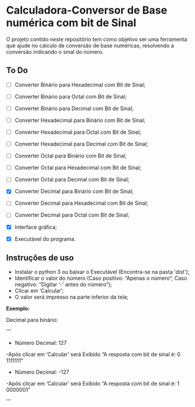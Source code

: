 # Calculadora-Conversor de Base numérica com bit de Sinal

O projeto contido neste repositório tem como objetivo ser uma ferramenta que ajude
no cálculo de conversão de base numéricas, resolvendo a conversão indicando o sinal do número.



## To Do



- [ ] Converter Binário para Hexadecimal com Bit de Sinal;
- [ ] Converter Binário para Octal com Bit de Sinal;
- [ ] Converter Binário para Decimal com Bit de Sinal;
- [ ] Converter Hexadecimal para Binário com Bit de Sinal;
- [ ] Converter Hexadecimal para Octal com Bit de Sinal;
- [ ] Converter Hexadecimal para Decimal com Bit de Sinal;
- [ ] Converter Octal para Binário com Bit de Sinal;
- [ ] Converter Octal para Hexadecimal com Bit de Sinal;
- [ ] Converter Octal para Decimal com Bit de Sinal;
- [X] Converter Decimal para Binário com Bit de Sinal;
- [ ] Converter Decimal para Hexadecimal com Bit de Sinal;
- [ ] Converter Decimal para Octal com Bit de Sinal;
- [X] Interface gráfica;
- [X] Executável do programa.



## Instruções de uso



- Instalar o python 3 ou baixar o Executável (Encontra-se na pasta 'dist');
- Identificar o valor do número (Caso positivo: “Apenas o número”; Caso negativo: “Digitar ‘-’ antes do número”);
- Clicar em ‘Calcular’;
- O valor será impresso na parte inferior da tela;



**Exemplo:**

Decimal para binário:

'''

- Número Decimal: 127
 
-Após clicar em ‘Calcular’ será Exibido “A resposta com bit de sinal é: 0 1111111”

- Número Decimal: -127

-Após clicar em ‘Calcular’ será Exibido “A resposta com bit de sinal é: 1 0000001”

'''

